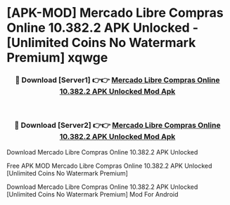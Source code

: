 # [APK-MOD] Mercado Libre  Compras Online 10.382.2 APK Unlocked - [Unlimited Coins No Watermark Premium] xqwge



<div align="center">
<h3>🔴 Download [Server1] 👉👉 <a href="https://momento.my/?title=Mercado_Libre__Compras_Online_10.382.2_APK_Unlocked">Mercado Libre  Compras Online 10.382.2 APK Unlocked Mod Apk</a></h3><br>

<h3>🔴 Download [Server2] 👉👉 <a href="https://momento.my/?title=Mercado_Libre__Compras_Online_10.382.2_APK_Unlocked">Mercado Libre  Compras Online 10.382.2 APK Unlocked Mod Apk</a></h3>
</div>



Download Mercado Libre  Compras Online 10.382.2 APK Unlocked 

Free APK MOD Mercado Libre  Compras Online 10.382.2 APK Unlocked [Unlimited Coins No Watermark Premium]

Download Mercado Libre  Compras Online 10.382.2 APK Unlocked [Unlimited Coins No Watermark Premium] Mod For Android
